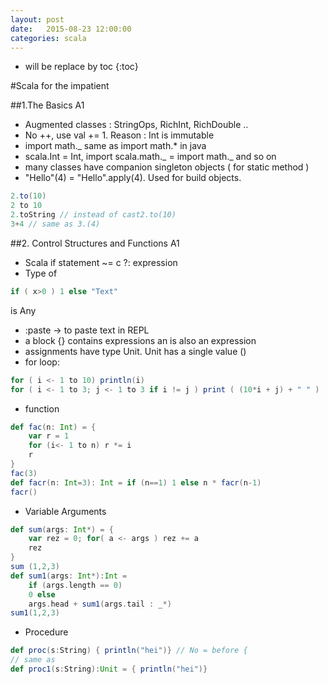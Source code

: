 ```yaml
---
layout: post
date:   2015-08-23 12:00:00
categories: scala
---
```

* will be replace by toc
{:toc}

#Scala for the impatient

##1.The Basics A1

- Augmented classes : StringOps, RichInt, RichDouble ..
- No ++, use val += 1. Reason : Int is immutable
- import math._ same as import math.* in java
- scala.Int = Int, import scala.math._ = import math._ and so on
- many classes have companion singleton objects ( for static method )
- "Hello"(4) = "Hello".apply(4). Used for build objects.

~~~ scala
2.to(10)
2 to 10
2.toString // instead of cast2.to(10)
3+4 // same as 3.(4)
~~~

##2. Control Structures and Functions A1

- Scala if statement ~= c ?: expression
- Type of 

~~~ scala
if ( x>0 ) 1 else "Text"
~~~
is Any

- \:paste -> to paste text in REPL
- a block {} contains expressions an is also an expression
- assignments have type Unit. Unit has a single value ()
- for loop:

~~~ scala
for ( i <- 1 to 10) println(i)
for ( i <- 1 to 3; j <- 1 to 3 if i != j ) print ( (10*i + j) + " " )
~~~
- function 

~~~ scala
def fac(n: Int) = {
    var r = 1
    for (i<- 1 to n) r *= i
    r
}
fac(3)
def facr(n: Int=3): Int = if (n==1) 1 else n * facr(n-1)
facr()
~~~
- Variable Arguments

~~~ scala
def sum(args: Int*) = {
    var rez = 0; for( a <- args ) rez += a
    rez
}
sum (1,2,3)
def sum1(args: Int*):Int =
    if (args.length == 0)
    0 else
    args.head + sum1(args.tail : _*)
sum1(1,2,3)
~~~
- Procedure

~~~ scala
def proc(s:String) { println("hei")} // No = before {
// same as
def proc1(s:String):Unit = { println("hei")}
~~~

